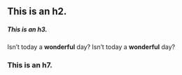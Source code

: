 ## This is an h2.
##### This is an h3.
Isn’t today a **wonderful** day?
Isn’t today a **wonderful** day?
### This is an h7.
